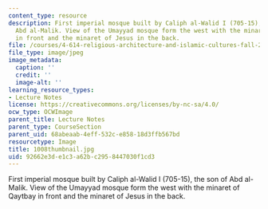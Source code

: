 ```yaml
---
content_type: resource
description: First imperial mosque built by Caliph al-Walid I (705-15), the son of
  Abd al-Malik. View of the Umayyad mosque form the west with the minaret of Qaytbay
  in front and the minaret of Jesus in the back.
file: /courses/4-614-religious-architecture-and-islamic-cultures-fall-2002/92662e3de1c3a62bc2958447030f1cd3_1008thumbnail.jpg
file_type: image/jpeg
image_metadata:
  caption: ''
  credit: ''
  image-alt: ''
learning_resource_types:
- Lecture Notes
license: https://creativecommons.org/licenses/by-nc-sa/4.0/
ocw_type: OCWImage
parent_title: Lecture Notes
parent_type: CourseSection
parent_uid: 68abeaab-4eff-532c-e858-18d3ffb567bd
resourcetype: Image
title: 1008thumbnail.jpg
uid: 92662e3d-e1c3-a62b-c295-8447030f1cd3
---
```

First imperial mosque built by Caliph al-Walid I (705-15), the son of Abd al-Malik. View of the Umayyad mosque form the west with the minaret of Qaytbay in front and the minaret of Jesus in the back.